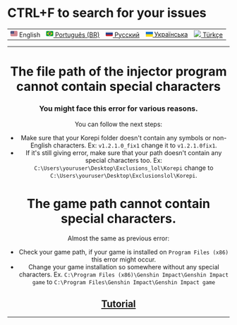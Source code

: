 # CTRL+F to search for your issues

<div align="center">
<table>
  <tr>
    <td valign="center"><img src="https://github.com/twitter/twemoji/blob/master/assets/svg/1f1fa-1f1f8.svg" width="16"/> English</td>
    <td valign="center"><a href="README_pt-br.md"><img src="https://github.com/twitter/twemoji/blob/master/assets/svg/1f1e7-1f1f7.svg" width="16"/> Português (BR)</a></td>
    <td valign="center"><a href="README_ru-ru.md"><img src="https://github.com/twitter/twemoji/blob/master/assets/svg/1f1f7-1f1fa.svg" width="16"/> Русский</a></td>
    <td valign="center"><a href="README_ua-ua.md"><img src="https://github.com/Andrew1397/Ukraine/blob/main/Flag_of_Ukraine.png" width="16"/> Українська</a></td>
    <td valign="center"><a href="README_tr-TR.md"><img src="https://upload.wikimedia.org/wikipedia/commons/thumb/b/b4/Flag_of_Turkey.svg/1920px-Flag_of_Turkey.svg.png" width="16"/> Türkçe</a></td>
  </tr>
</table>

---
# The file path of the injector program cannot contain special characters
### You might face this error for various reasons.
You can follow the next steps:
- Make sure that your Korepi folder doesn't contain any symbols or non-English characters. Ex: `v1.2.1.0_fix1` change it to `v1.2.1.0fix1`.
- If it's still giving error, make sure that your path doesn't contain any special characters too. Ex: `C:\Users\youruser\Desktop\Exclusions_lol\Korepi` change to `C:\Users\youruser\Desktop\Exclusionslol\Korepi`.
# The game path cannot contain special characters.
Almost the same as previous error:
- Check your game path, if your game is installed on `Program Files (x86)` this error might occur.
- Change your game installation so somewhere without any special characters.
Ex. `C:\Program Files (x86)\Genshin Impact\Genshin Impact game` to `C:\Program Files\Genshin Impact\Genshin Impact game`

## [Tutorial]( https://youtu.be/NZhYB4Vxmlk?si=yPRP6dC2xMDUKDqm)

---
